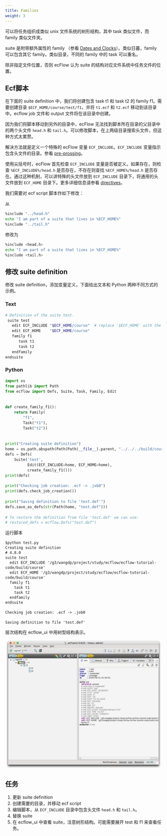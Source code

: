 ```yaml
---
title: Families
weight: 3
---
```


可以将任务组织成类似 unix 文件系统的树形结构，其中 task 类似文件，而 family 类似文件夹。

suite 是附带额外属性的 family （参看 [Dates and Clocks](https://software.ecmwf.int/wiki/display/ECFLOW/Dates+and+Clocks#dates-and-clocks)）。类似日暮，family 可以包含其它 family。类似目录，不同的 family 中的 task 可以重名。

除非指定文件位置，否则 ecFlow 认为 suite 的结构对应文件系统中任务文件的位置。

## Ecf脚本

在下面的 suite definition 中，我们将创建包含 task t1 和 task t2 的 family f1。需要创建目录 `$ECF_HOME/course/test/f1`，并将 `t1.ecf` 和 `t2.ecf` 移动到该目录中。ecflow job 文件和 output 文件将在该目录中创建。

因为我们将脚本移动到另外的目录中，ecFlow 无法找到脚本所在目录的父目录中的两个头文件 `head.h` 和 `tail.h`。可以修改脚本，在上两级目录搜索头文件，但这种方式太累赘。

解决方法就是定义一个特殊的 ecFlow 变量 `ECF_INCLUDE`。`ECF_INCLUDE` 变量指示包含头文件的目录。参看 [pre-prossing](https://software.ecmwf.int/wiki/display/ECFLOW/Glossary#term-pre-processing)。

使用尖括号时，ecFlow 首先检查 `ECF_INCLUDE` 变量是否被定义。如果存在，则检查 `%ECF_INCLUDE%/head.h` 是否存在，不存在则查找 `%ECF_HOME%/head.h` 是否存在。通过这种机制，可以讲特殊的头文件放到 `ECF_INCLUDE` 目录下，将通用的头文件放到 `ECF_HOME` 目录下。更多详细信息请参看 [directives](https://software.ecmwf.int/wiki/display/ECFLOW/Glossary#term-directives)。

我们需要对 ecf script 脚本作如下修改：

从

```bash
%include "../head.h"
echo "I am part of a suite that lives in %ECF_HOME%"
%include "../tail.h"
```

修改为

```bash
%include <head.h>
echo "I am part of a suite that lives in %ECF_HOME%"
%include <tail.h>
```

## 修改 suite definition

修改 suite definition，添加变量定义，下面给出文本和 Python 两种不同方式的示例。

### Text

```bash
# Definition of the suite test.
 suite test
   edit ECF_INCLUDE "$ECF_HOME/course"  # replace '$ECF_HOME' with the path to your ECF_HOME directory
   edit ECF_HOME    "$ECF_HOME/course"
   family f1
      task t1
      task t2
   endfamily
endsuite
```

### Python

```py
import os
from pathlib import Path
from ecflow import Defs, Suite, Task, Family, Edit


def create_family_f1():
    return Family(
        "f1",
        Task("t1"),
        Task("t2"))


print("Creating suite definition")
home = os.path.abspath(Path(Path(__file__).parent, "../../../build/course"))
defs = Defs(
    Suite('test',
          Edit(ECF_INCLUDE=home, ECF_HOME=home),
          create_family_f1()))
print(defs)

print("Checking job creation: .ecf -> .job0")
print(defs.check_job_creation())

print("Saving definition to file 'test.def'")
defs.save_as_defs(str(Path(home, "test.def")))

# To restore the definition from file 'test.def' we can use:
# restored_defs = ecflow.Defs("test.def")
```

运行脚本

```
$python test.py
Creating suite definition
# 4.8.0
suite test
  edit ECF_INCLUDE '/g3/wangdp/project/study/ecflow/ecflow-tutorial-code/build/course'
  edit ECF_HOME '/g3/wangdp/project/study/ecflow/ecflow-tutorial-code/build/course'
  family f1
    task t1
    task t2
  endfamily
endsuite

Checking job creation: .ecf -> .job0

Saving definition to file 'test.def'
```

层次结构在 ecflow_ui 中用树型结构表示。

![](asset/add_family.png)

## 任务

1. 更新 suite definition
2. 创建需要的目录，并移动 ecf script
3. 编辑脚本，从 `ECF_INCLUDE` 目录中包含头文件 `head.h` 和 `tail.h`。
4. 替换 suite
5. 在 ecflow_ui 中查看 suite，注意树形结构。可能需要展开 test 和 f1 来查看任务。
